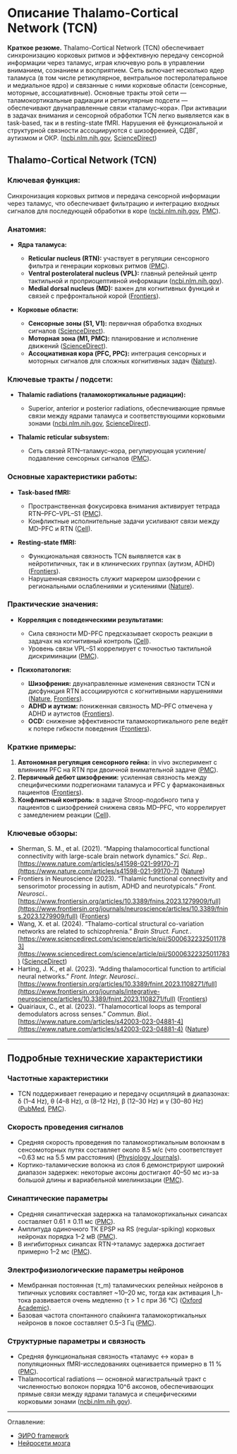 # Описание Thalamo-Cortical Network (TCN)

**Краткое резюме.**
Thalamo-Cortical Network (TCN) обеспечивает синхронизацию корковых ритмов и эффективную передачу сенсорной информации через таламус, играя ключевую роль в управлении вниманием, сознанием и восприятием. Сеть включает несколько ядер таламуса (в том числе ретикулярное, вентральное постеролатеральное и медиальное ядро) и связанные с ними корковые области (сенсорные, моторные, ассоциативные). Основные тракты этой сети — таламокортикальные радиации и ретикулярные подсети — обеспечивают двунаправленные связи «таламус–кора». При активации в задачах внимания и сенсорной обработки TCN легко выявляется как в task-based, так и в resting-state fMRI. Нарушения её функциональной и структурной связности ассоциируются с шизофренией, СДВГ, аутизмом и ОКР.
([ncbi.nlm.nih.gov][1], [ScienceDirect][2])

## **Thalamo-Cortical Network (TCN)**

### **Ключевая функция:**

Синхронизация корковых ритмов и передача сенсорной информации через таламус, что обеспечивает фильтрацию и интеграцию входных сигналов для последующей обработки в коре ([ncbi.nlm.nih.gov][1], [PMC][3]).

### **Анатомия:**

* **Ядра таламуса:**

  * **Reticular nucleus (RTN):** участвует в регуляции сенсорного фильтра и генерации корковых ритмов ([PMC][3]).
  * **Ventral posterolateral nucleus (VPL):** главный релейный центр тактильной и проприоцептивной информации ([ncbi.nlm.nih.gov][1]).
  * **Medial dorsal nucleus (MD):** важен для когнитивных функций и связей с префронтальной корой ([Frontiers][4]).
* **Корковые области:**

  * **Сенсорные зоны (S1, V1):** первичная обработка входных сигналов ([ScienceDirect][5]).
  * **Моторная зона (M1, PMC):** планирование и исполнение движений ([ScienceDirect][5]).
  * **Ассоциативная кора (PFC, PPC):** интеграция сенсорных и моторных сигналов для сложных когнитивных задач ([Nature][6]).

### **Ключевые тракты / подсети:**

* **Thalamic radiations (таламокортикальные радиации):**

  * Superior, anterior и posterior radiations, обеспечивающие прямые связи между ядрами таламуса и соответствующими корковыми зонами ([ncbi.nlm.nih.gov][1], [ScienceDirect][5]).
* **Thalamic reticular subsystem:**

  * Сеть связей RTN–таламус–кора, регулирующая усиление/подавление сенсорных сигналов ([PMC][3]).

### **Основные характеристики работы:**

* **Task-based fMRI:**

  * Пространственная фокусировка внимания активирует тетрада RTN–PFC–VPL–S1 ([PMC][7]).
  * Конфликтные исполнительные задачи усиливают связи между MD-PFC и RTN ([Cell][8]).
* **Resting-state fMRI:**

  * Функциональная связность TCN выявляется как в нейротипичных, так и в клинических группах (аутизм, ADHD) ([Frontiers][4]).
  * Нарушенная связность служит маркером шизофрении с региональными ослаблениями и усилениями ([Nature][9]).

### **Практические значения:**

* **Корреляция с поведенческими результатами:**

  * Сила связности MD-PFC предсказывает скорость реакции в задачах на когнитивный контроль ([Cell][8]).
  * Уровень связи VPL–S1 коррелирует с точностью тактильной дискриминации ([PMC][7]).
* **Психопатология:**

  * **Шизофрения:** двунаправленные изменения связности TCN и дисфункция RTN ассоциируются с когнитивными нарушениями ([Nature][9], [Frontiers][10]).
  * **ADHD и аутизм:** пониженная связность MD–PFC отмечена у ADHD и аутистов ([Frontiers][4]).
  * **OCD:** снижение эффективности таламокортикального реле ведёт к потере гибкости поведения ([Frontiers][11]).

### **Краткие примеры:**

1. **Автономная регуляция сенсорного гейна:** in vivo эксперимент с влиянием PFC на RTN при двоичной внимательной задаче ([PMC][3]).
2. **Первичный дебют шизофрении:** усиленная связность между специфическими подрегионами таламуса и PFC у фармаконаивных пациентов ([Frontiers][12]).
3. **Конфликтный контроль:** в задаче Stroop-подобного типа у пациентов с шизофренией снижена связь MD–PFC, что коррелирует с замедлением реакции ([Cell][8]).

### **Ключевые обзоры:**

* Sherman, S. M., et al. (2021). “Mapping thalamocortical functional connectivity with large-scale brain network dynamics.” *Sci. Rep.*. [https://www.nature.com/articles/s41598-021-99170-7](https://www.nature.com/articles/s41598-021-99170-7) ([Nature][6])
* Frontiers in Neuroscience (2023). “Thalamic functional connectivity and sensorimotor processing in autism, ADHD and neurotypicals.” *Front. Neurosci.*. [https://www.frontiersin.org/articles/10.3389/fnins.2023.1279909/full](https://www.frontiersin.org/journals/neuroscience/articles/10.3389/fnins.2023.1279909/full) ([Frontiers][4])
* Wang, X. et al. (2024). “Thalamo-cortical structural co-variation networks are related to schizophrenia.” *Brain Struct. Funct.*. [https://www.sciencedirect.com/science/article/pii/S0006322325011783](https://www.sciencedirect.com/science/article/pii/S0006322325011783) ([ScienceDirect][2])
* Harting, J. K., et al. (2023). “Adding thalamocortical function to artificial neural networks.” *Front. Integr. Neurosci.*. [https://www.frontiersin.org/articles/10.3389/fnint.2023.1108271/full](https://www.frontiersin.org/journals/integrative-neuroscience/articles/10.3389/fnint.2023.1108271/full) ([Frontiers][13])
* Quairiaux, C., et al. (2023). “Thalamocortical loops as temporal demodulators across senses.” *Commun. Biol.*. [https://www.nature.com/articles/s42003-023-04881-4](https://www.nature.com/articles/s42003-023-04881-4) ([Nature][14])

[1]: https://www.ncbi.nlm.nih.gov/books/NBK546699/ "Neuroanatomy, Thalamocortical Radiations - StatPearls - NCBI"
[2]: https://www.sciencedirect.com/science/article/pii/S0006322325011783 "Thalamo-cortical structural co-variation networks are related to ..."
[3]: https://pmc.ncbi.nlm.nih.gov/articles/PMC4626291/ "Thalamic control of sensory selection in divided attention - PMC"
[4]: https://www.frontiersin.org/journals/neuroscience/articles/10.3389/fnins.2023.1279909/full "Thalamic functional connectivity and sensorimotor processing in ..."
[5]: https://www.sciencedirect.com/topics/neuroscience/thalamocortical-radiations "Thalamocortical Radiations - an overview | ScienceDirect Topics"
[6]: https://www.nature.com/articles/s41598-021-99170-7 "Mapping thalamocortical functional connectivity with large-scale ..."
[7]: https://pmc.ncbi.nlm.nih.gov/articles/PMC3729917/ "fMRI Assessment of Thalamocortical Connectivity during Attentional ..."
[8]: https://www.cell.com/cell-reports-medicine/fulltext/S2666-3791%2824%2900549-4 "A prefrontal thalamocortical readout for conflict-related executive ..."
[9]: https://www.nature.com/articles/s41537-023-00371-y "Dynamic functional thalamocortical dysconnectivity in schizophrenia ..."
[10]: https://www.frontiersin.org/journals/neural-circuits/articles/10.3389/fncir.2021.769969/full "A Case for Thalamic Mechanisms of Schizophrenia - Frontiers"
[11]: https://www.frontiersin.org/journals/psychiatry/articles/10.3389/fpsyt.2022.869106/full "Sustained attention induces altered effective connectivity of the ..."
[12]: https://www.frontiersin.org/journals/psychiatry/articles/10.3389/fpsyt.2020.555836/full "Enhanced Connectivity of Thalamo-Cortical Networks in First ..."
[13]: https://www.frontiersin.org/journals/integrative-neuroscience/articles/10.3389/fnint.2023.1108271/full "Adding thalamocortical function to artificial neural networks - Frontiers"
[14]: https://www.nature.com/articles/s42003-023-04881-4 "Thalamocortical loops as temporal demodulators across senses"

---


## Подробные технические характеристики

### Частотные характеристики

* TCN поддерживает генерацию и передачу осцилляций в диапазонах: δ (1–4 Hz), θ (4–8 Hz), α (8–12 Hz), β (12–30 Hz) и γ (30–80 Hz) ([PubMed][15], [PMC][16]).

### Скорость проведения сигналов

* Средняя скорость проведения по таламокортикальным волокнам в сенсомоторных путях составляет около 8.5 м/с (что соответствует \~0.63 мс на 5.5 мм расстояния) ([Physiology Journals][17]).
* Кортико-таламические волокна из слоя 6 демонстрируют широкий диапазон задержек: некоторые аксоны достигают 40–50 мс из-за большой длины и вариабельной миелинизации ([PMC][18]).

### Синаптические параметры

* Средняя синаптическая задержка на таламокортикальных синапсах составляет 0.61 ± 0.11 мс ([PMC][19]).
* Амплитуда одиночного ТК EPSP на RS (regular-spiking) корковых нейронах порядка 1–2 мВ ([PMC][20]).
* В ингибиторных синапсах RTN→таламус задержка достигает примерно 1–2 мс ([PMC][21]).

### Электрофизиологические параметры нейронов

* Мембранная постоянная (τ\_m) таламических релейных нейронов в типичных условиях составляет \~10–20 мс, тогда как активация I\_h-тока развивается очень медленно (τ > 1 с при 36 °C) ([Oxford Academic][22]).
* Базовая частота спонтанного спайкинга таламокортикальных нейронов в покое составляет 0.5–3 Гц ([PMC][21]).

### Структурные параметры и связность

* Средняя функциональная связность «таламус ↔ кора» в популяционных fMRI-исследованиях оценивается примерно в 11 % ([PMC][23]).
* Thalamocortical radiations — основной магистральный тракт с численностью волокон порядка 10^6 аксонов, обеспечивающих прямые связи между ядрами таламуса и специфическими корковыми зонами ([ncbi.nlm.nih.gov][24]).

[15]: https://pubmed.ncbi.nlm.nih.gov/24053047/ "Review of delta, theta, alpha, beta, and gamma response ... - PubMed"
[16]: https://pmc.ncbi.nlm.nih.gov/articles/PMC11352659/ "From Infancy to Childhood: A Comprehensive Review of Event"
[17]: https://journals.physiology.org/doi/full/10.1152/jn.00800.2007 "Thalamocortical Conduction Times and Stimulus-Evoked ..."
[18]: https://pmc.ncbi.nlm.nih.gov/articles/PMC5490068/ "Axonal Conduction Delays, Brain State, and Corticogeniculate ..."
[19]: https://pmc.ncbi.nlm.nih.gov/articles/PMC156345/ "Change of conduction velocity by regional myelination yields ..."
[20]: https://pmc.ncbi.nlm.nih.gov/articles/PMC5456107/ "Intracellular, In Vivo, Dynamics of Thalamocortical Synapses in ..."
[21]: https://pmc.ncbi.nlm.nih.gov/articles/PMC4507976/ "Self-regulation of adult thalamocortical neurons - PMC"
[22]: https://academic.oup.com/book/55889/chapter/439265153 "Electrophysiological properties of thalamic relay neurons"
[23]: https://pmc.ncbi.nlm.nih.gov/articles/PMC4816783/ "Thalamocortical Connectivity Predicts Cognition in Children Born ..."
[24]: https://www.ncbi.nlm.nih.gov/books/NBK546699/ "Neuroanatomy, Thalamocortical Radiations - StatPearls - NCBI"



---


Оглавление:

- [ЭИРО framework](/README.md)
- [Нейросети мозга](/brain-networks/README.md)


